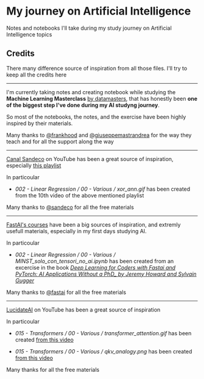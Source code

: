 # My journey on Artificial Intelligence
Notes and notebooks I'll take during my study journey on Artificial Intelligence topics

## Credits

There many difference source of inspiration from all those files. I'll try to keep all the credits here

---

I'm currently taking notes and creating notebook while studying the **Machine Learning Masterclass** [by datamasters](https://datamasters.it/), that has honestly been **one of the biggest step I've done during my AI studyng journey**. 

So most of the notebooks, the notes, and the exercise have been highly inspired by their materials.

Many thanks to [@frankhood](https://github.com/frankhood) and [@giuseppemastrandrea](https://github.com/giuseppemastrandrea) for the way they teach and for all the support along the way

----

[Canal Sandeco](https://www.youtube.com/@canalsandeco) on YouTube has been a great source of inspiration, especially [this playlist](https://www.youtube.com/playlist?list=PLbmt8d_ueDMVUVlw9VZSdgAIi6W3u-7Zg)

In particoular 

- _002 - Linear Regression / 00 - Various / xor_ann.gif_ has been created from the 10th video of the above mentioned playlist

Many thanks to [@sandeco](https://github.com/sandeco) for all the free materials 

---

[FastAI's courses](https://www.fast.ai/) have been a big sources of inspiration, and extremly usefull materials, especially in my first days studying AI.

In particoular 

- _002 - Linear Regression / 00 - Various / MINST_solo_con_tensori_no_ai.ipynb_ has been created from an excercise in the book _[Deep Learning for Coders with Fastai and PyTorch: AI Applications Without a PhD_ by Jeremy Howard and Sylvain Gugger](https://www.amazon.com/Deep-Learning-Coders-fastai-PyTorch/dp/1492045527)_

Many thanks to [@fastai](https://github.com/fastai) for all the free materials 

---

[LucidateAI](https://www.youtube.com/@lucidateAI) on YouTube has been a great source of inspiration

In particoular 

- _015 - Transformers / 00 - Various / transformer_attention.gif_ has been created [from this video](https://www.youtube.com/watch?v=sznZ78HquPc)

- _015 - Transformers / 00 - Various / qkv_analogy.png_ has been created [from this video](https://www.youtube.com/watch?v=sznZ78HquPc)


Many thanks for all the free materials 
